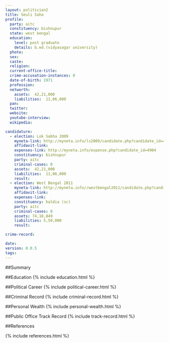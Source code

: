 ```yaml
---
layout: politician2
title: Seuli Saha
profile: 
  party: aitc
  constituency: bishnupur
  state: west bengal
  education: 
    level: post graduate
    details: b.ed.(vidyasagar university)
  photo: 
  sex: 
  caste: 
  religion: 
  current-office-title: 
  crime-accusation-instances: 0
  date-of-birth: 1971
  profession: 
  networth: 
    assets:  42,21,000
    liabilities:  11,06,000
  pan: 
  twitter: 
  website: 
  youtube-interview: 
  wikipedia: 

candidature: 
  - election: Lok Sabha 2009
    myneta-link: http://myneta.info/ls2009/candidate.php?candidate_id=4904
    affidavit-link: 
    expenses-link: http://myneta.info/expense.php?candidate_id=4904
    constituency: bishnupur 
    party: aitc
    criminal-cases: 0
    assets:  42,21,000
    liabilities:  11,06,000
    result:  
  - election: West Bengal 2011
    myneta-link: http://myneta.info//westbengal2011/candidate.php?candidate_id=975
    affidavit-link: 
    expenses-link: 
    constituency: haldia (sc) 
    party: aitc
    criminal-cases: 0
    assets: 74,18,849
    liabilities: 5,50,000
    result:  

crime-record: 

date: 
version: 0.0.5
tags: 
---
```

##Summary


##Education
{% include education.html %}


##Political Career
{% include political-career.html %}


##Criminal Record
{% include criminal-record.html %}


##Personal Wealth
{% include personal-wealth.html %}


##Public Office Track Record
{% include track-record.html %}


##References


{% include references.html %}